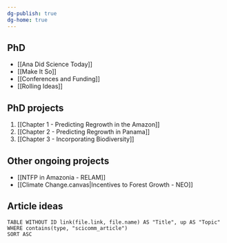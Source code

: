 ```yaml
---
dg-publish: true
dg-home: true
---
```

## PhD
- [[Ana Did Science Today]]
- [[Make It So]]
- [[Conferences and Funding]]
- [[Rolling Ideas]]

## PhD projects
1. [[Chapter 1 - Predicting Regrowth in the Amazon]]
2. [[Chapter 2 - Predicting Regrowth in Panama]]
3. [[Chapter 3 - Incorporating Biodiversity]]

## Other ongoing projects
- [[NTFP in Amazonia - RELAM]]
- [[Climate Change.canvas|Incentives to Forest Growth - NEO]]

## Article ideas
```dataview
TABLE WITHOUT ID link(file.link, file.name) AS "Title", up AS "Topic"
WHERE contains(type, "scicomm_article")
SORT ASC
```